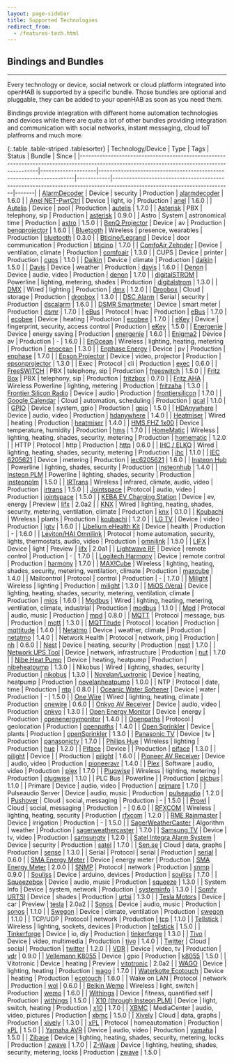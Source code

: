 ```yaml
---
layout: page-sidebar
title: Supported Technologies
redirect_from:
  - /features-tech.html
---
```

## Bindings and Bundles

---

Every technology or device, social network or cloud platform integrated into openHAB is supported by a specific bundle. Those bundles are optional and pluggable, they can be added to your openHAB as soon as you need them.

Bindings provide integration with different home automation technologies and devices while there are quite a lot of other bundles providing integration and communication with social networks, instant messaging, cloud IoT platfroms and much more.

{:.table .table-striped .tablesorter}
| Technology/Device                                                                                                                           | Type               | Tags                                                                | Status     | Bundle                                                                                                                 | Since |
|---------------------------------------------------------------------------------------------------------------------------------------------|--------------------|---------------------------------------------------------------------|------------|------------------------------------------------------------------------------------------------------------------------|-------|
| [AlarmDecoder](http://www.alarmdecoder.com)                                                                                                 | Device             | security                                                            | Production | [alarmdecoder](https://github.com/openhab/openhab/wiki/AlarmDecoder-binding)                                           | 1.6.0 |
| [Anel NET-PwrCtrl](http://anel-elektronik.de)                                                                                               | Device             | light, io                                                           | Production | [anel](https://github.com/openhab/openhab/wiki/Anel-Binding)                                                           | 1.6.0 |
| [Autelis](http://www.autelis.com)                                                                                                           | Device             | pool                                                                | Production | [autelis](https://github.com/openhab/openhab/wiki/Autelis-Binding)                                                     | 1.7.0 |
| [Asterisk](http://www.asterisk.org)                                                                                                         | PBX                | telephony, sip                                                      | Production | [asterisk](https://github.com/openhab/openhab/wiki/Asterisk-Binding)                                                   | 0.9.0 |
| Astro                                                                                                                                       | System             | astronomical time                                                   | Production | [astro](https://github.com/openhab/openhab/wiki/Astro-binding)                                                         | 1.5.0 |
| [BenQ Projector](http://anel-elektronik.de)                                                                                                 | Device             | av                                                                  | Production | [benqprojector](https://github.com/openhab/openhab/wiki/BenQ-Projector-Binding)                                        | 1.6.0 |
| [Bluetooth](http://www.bluetooth.com/Pages/Bluetooth-Home.aspx)                                                                             | Wireless           | presence, wearables                                                 | Production | [bluetooth](https://github.com/openhab/openhab/wiki/Bluetooth-Binding)                                                 | 0.3.0 |
| [Bticino/Legrand](http://www.homesystems-legrandgroup.com/)                                                                                 | Device             | door communication                                                  | Production | [bticino](https://github.com/openhab/openhab/wiki/Bticino-Binding)                                                     | 1.7.0 |
| [ComfoAir Zehnder](http://www.zehnder-systems.com/international/comfosystems/Home,173.html)                                                 | Device             | ventilation, climate                                                | Production | [comfoair](https://github.com/openhab/openhab/wiki/Comfo-Air-Binding)                                                  | 1.3.0 |
| CUPS                                                                                                                                        | Device             | printer                                                             | Production | [cups](https://github.com/openhab/openhab/wiki/CUPS-Binding)                                                           | 1.1.0 |
| [Daikin](http://www.daikin.com/)                                                                                                            | Device             | climate                                                             | Production | [daikin](https://github.com/openhab/openhab/wiki/Daikin-Binding)                                                       | 1.5.0 |
| [Davis](http://www.davisnet.com/weather/index.asp)                                                                                          | Device             | weather                                                             | Production | [davis](https://github.com/openhab/openhab/wiki/Davis-Binding)                                                         | 1.6.0 |
| [Denon](http://www.denon.com)                                                                                                               | Device             | audio, video                                                        | Production | [denon](https://github.com/openhab/openhab/wiki/Denon-Binding)                                                         | 1.7.0 |
| [digitalSTROM](http://www.digitalstrom.com/index.php?cl=start&lang=1)                                                                       | Powerline          | lighting, metering, shades                                          | Production | [digitalstrom](https://github.com/openhab/openhab/wiki/digitalSTROM-Binding)                                           | 1.3.0 |
| [DMX](http://en.wikipedia.org/wiki/DMX512)                                                                                                  | Wired              | lighting                                                            | Production | [dmx](https://github.com/openhab/openhab/wiki/DMX-Binding)                                                             | 1.2.0 |
| [Dropbox](http://www.dropbox.com/)                                                                                                          | Cloud              | storage                                                             | Production | [dropbox](https://github.com/openhab/openhab/wiki/Dropbox-IO)                                                          | 1.3.0 |
| [DSC Alarm](http://www.dsc.com/index.php?n=products)                                                                                        | Serial             | security                                                            | Production | [dscalarm](https://github.com/openhab/openhab/wiki/DSC-Alarm-Binding)                                                  | 1.6.0 |
| [DSMR Smartmeter](http://www.dropbox.com/)                                                                                                  | Device             | smart meter                                                         | Production | [dsmr](https://github.com/openhab/openhab/wiki/DSMR-binding)                                                           | 1.7.0 |
| [eBus](http://en.wikipedia.org/wiki/EBUS_(serial_buses))                                                                                    | Protocol           | hvac                                                                | Production | [eBus](https://github.com/openhab/openhab/wiki/eBus-Binding)                                                           | 1.7.0 |
| [ecobee](http://www.ecobee.com/)                                                                                                            | Device             | heating                                                             | Production | [ecobee](https://github.com/openhab/openhab/wiki/Ecobee-Binding)                                                       | 1.7.0 |
| [eKey](http://www.ekey.net/ekey-multi-en/)                                                                                                  | Device             | fingerprint, security, access control                               | Production | [eKey](https://github.com/openhab/openhab/wiki/ekey-Binding)                                                           | 1.5.0 |
| [Energenie](https://energenie4u.co.uk)                                                                                                      | Device             | energy saving                                                       | Production | [energenie](https://github.com/openhab/openhab/wiki/Energenie-Binding)                                                 | 1.6.0 |
| [Enigma2](http://dream.reichholf.net/wiki/Enigma2)                                                                                          | Device             | av                                                                  | Production | -                                                                                                                      | 1.6.0 |
| [EnOcean](http://www.enocean.org/)                                                                                                          | Wireless           | lighting, heating, metering                                         | Production | [enocean](https://github.com/openhab/openhab/wiki/EnOcean-Binding)                                                     | 1.3.0 |
| [Enphase Energy](http://enphase.com/)                                                                                                       | Device             | pv                                                                  | Production | [enphase](https://github.com/openhab/openhab/wiki/Enphase-Energy-Binding)                                              | 1.7.0 |
| [Epson Projector](http://www.epson.com/cgi-bin/Store/jsp/Projectors/Home.do)                                                                | Device             | video, projector                                                    | Production | [epsonprojector](https://github.com/openhab/openhab/wiki/Epson-Projector-Binding)                                      | 1.3.0 |
| Exec                                                                                                                                        | Protocol           | cli                                                                 | Production | [exec](https://github.com/openhab/openhab/wiki/Exec-Binding)                                                           | 0.6.0 |
| [FreeSWITCH](https://www.freeswitch.org)                                                                                                    | PBX                | telephony, sip                                                      | Production | [freeswitch](https://github.com/openhab/openhab/wiki/Freeswitch-Binding)                                               | 1.5.0 |
| [Fritz Box](http://www.avm.de/en/Produkte/FRITZBox/index.html)                                                                              | PBX                | telephony, sip                                                      | Production | [fritzbox](https://github.com/openhab/openhab/wiki/Fritz-Box-Binding)                                                  | 0.7.0 |
| [Fritz AHA](http://www.avm.de/)                                                                                                             | Wireless Powerline | lighting, metering                                                  | Production | [fritzaha](https://github.com/openhab/openhab/wiki/Fritz-AHA-Binding)                                                  | 1.3.0 |
| [Frontier Silicon Radio](http://www.avm.de/)                                                                                                | Device             | audio                                                               | Production | [frontiersilicon](https://github.com/openhab/openhab/wiki/Frontier-Silicon-Radio-Binding)                              | 1.7.0 |
| [Google Calendar](https://www.google.com/calendar)                                                                                          | Cloud              | automation, scheduling                                              | Production | [gcal](https://github.com/openhab/openhab/wiki/GCal-Binding)                                                           | 1.1.0 |
| [GPIO](https://www.kernel.org/doc/Documentation/gpio/sysfs.txt)                                                                             | Device             | system, gpio                                                        | Production | [gpio](https://github.com/openhab/openhab/wiki/GPIO-Binding)                                                           | 1.5.0 |
| [HDAnywhere](http://www.hdanywhere.co.uk)                                                                                                   | Device             | audio, video                                                        | Production | [hdanywhere](https://github.com/openhab/openhab/wiki/HDanywhere-Binding)                                               | 1.4.0 |
| [Heatmiser](http://www.Heatmiser.com/)                                                                                                      | Wired              | heating                                                             | Production | [heatmiser](https://github.com/openhab/openhab/wiki/Heatmiser-Binding)                                                 | 1.4.0 |
| [HMS FHZ 1x00](http://www.elv.de/hms-sensoren.html)                                                                                         | Device             | temperature, humidity                                               | Production | [hms](https://github.com/openhab/openhab/wiki/HMS-Binding)                                                             | 1.7.0 |
| [HomeMatic](http://www.homematic.com/)                                                                                                      | Wireless           | lighting, heating, shades, security, metering                       | Production | [homematic](https://github.com/openhab/openhab/wiki/Homematic-Binding)                                                 | 1.2.0 |
| HTTP                                                                                                                                        | Protocol           | http                                                                | Production | [http](https://github.com/openhab/openhab/wiki/Http-Binding)                                                           | 0.6.0 |
| [IHC / ELKO](http://www.elkoep.com/products/inels-bus-system/)                                                                              | Wired              | lighting, heating, shades, security, metering                       | Production | [ihc](https://github.com/openhab/openhab/wiki/IHC-Binding)                                                             | 1.1.0 |
| [IEC 6205621](http://www.insteon.com/)                                                                                                      | Device             | metering                                                            | Production | [iec6205621](https://github.com/openhab/openhab/wiki/IEC-62056---21-Meter-Binding)                                     | 1.6.0 |
| [Insteon Hub](http://www.insteon.com/)                                                                                                      | Powerline          | lighting, shades, security                                          | Production | [insteonhub](https://github.com/openhab/openhab/wiki/Insteon-Hub-Binding)                                              | 1.4.0 |
| [Insteon PLM](http://www.insteon.com/)                                                                                                      | Powerline          | lighting, shades, security                                          | Production | [insteonplm](https://github.com/openhab/openhab/wiki/Insteon-PLM-Binding)                                              | 1.5.0 |
| [IRTrans](http://www.irtrans.de/en/)                                                                                                        | Wireless           | infrared, climate, audio, video                                     | Production | [irtrans](https://github.com/openhab/openhab/wiki/Ir-Trans-Binding)                                                    | 1.5.0 |
| [Jointspace](http://jointspace.sourceforge.net)                                                                                             | Protocol           | audio, video                                                        | Production | [jointspace](https://github.com/openhab/openhab/wiki/jointSPACE-Binding)                                               | 1.5.0 |
| [KEBA EV Charging Station](http://www.keba.com)                                                                                             | Device             | ev, energy                                                          | Preview    | [lifx](https://github.com/openhab/openhab2/blob/master/addons/binding/org.openhab.binding.keba/README.md)              | 2.0a2 |
| [KNX](http://www.knx.org/)                                                                                                                  | Wired              | lighting, heating, shades, security, metering, ventilation, climate | Production | [knx](https://github.com/openhab/openhab/wiki/KNX-Binding)                                                             | 0.1.0 |
| [Koubachi](http://www.koubachi.com/)                                                                                                        | Wireless           | plants                                                              | Production | [koubachi](https://github.com/openhab/openhab/wiki/Koubachi-Binding)                                                   | 1.2.0 |
| [LG TV](http://www.lg.com/de/tv-audio-video)                                                                                                | Device             | video                                                               | Production | [lgtv](https://github.com/openhab/openhab/wiki/Lg-TV)                                                                  | 1.6.0 |
| [Libelium eHealth Kit](http://www.cooking-hacks.com/documentation/tutorials/ehealth-biometric-sensor-platform-arduino-raspberry-pi-medical) | Device             | health                                                              | Production | -                                                                                                                      | 1.6.0 |
| [Leviton/HAI Omnilink](http://www.leviton.com/)                                                                                             | Protocol           | home automation, security, lights, thermostats, audio, video        | Production | [omnilink](https://github.com/openhab/openhab/wiki/OmniLink-Binding)                                                   | 1.5.0 |
| [LIFX](http://www.lifx.com)                                                                                                                 | Device             | light                                                               | Preview    | [lifx](https://github.com/eclipse/smarthome/blob/20150525/addons/binding/org.eclipse.smarthome.binding.lifx/README.md) | 2.0a1 |
| [Lightwave RF](http://lightwaverf.com)                                                                                                      | Device             | remote control                                                      | Production | -                                                                                                                      | 1.7.0 |
| [Logitech Harmony](http://myharmony.com)                                                                                                    | Device             | remote control                                                      | Production | [harmony](https://github.com/openhab/openhab/wiki/Logitech-Harmony-Hub-Binding)                                        | 1.7.0 |
| [MAX!Cube](http://www.eq-3.de/max-heizungssteuerung-produktdetail/items/bc-lgw-o-tw.html)                                                   | Wireless           | lighting, heating, shades, security, metering, ventilation, climate | Production | [maxcube](https://github.com/openhab/openhab/wiki/MAX%21Cube-Binding)                                                  | 1.4.0 |
| Mailcontrol                                                                                                                                 | Protocol           | control                                                             | Production | -                                                                                                                      | 1.7.0 |
| [Milight](http://www.milight.com/)                                                                                                          | Wireless           | lighting                                                            | Production | [milight](https://github.com/openhab/openhab/wiki/Milight-Binding)                                                     | 1.3.0 |
| [MiOS (Vera)](http://www.milight.com/)                                                                                                      | Device             | lighting, heating, shades, security, metering, ventilation, climate | Production | [mios](https://github.com/openhab/openhab/wiki/MiOS-Binding)                                                           | 1.6.0 |
| [Modbus](http://www.modbus.org/)                                                                                                            | Wired              | lighting, heating, metering, ventilation, climate, industrial       | Production | [modbus](https://github.com/openhab/openhab/wiki/Modbus-Tcp-Binding)                                                   | 1.1.0 |
| [Mpd](http://www.musicpd.org/)                                                                                                              | Protocol           | audio, music                                                        | Production | [mpd](https://github.com/openhab/openhab/wiki/Mpd-Binding)                                                             | 0.8.0 |
| [MQTT](http://mqtt.org/)                                                                                                                    | Protocol           | message, bus                                                        | Production | [mqtt](https://github.com/openhab/openhab/wiki/MQTT-Binding)                                                           | 1.3.0 |
| [MQTTitude](http://mqttitude.org/)                                                                                                          | Protocol           | location                                                            | Production | [mqttitude](https://github.com/openhab/openhab/wiki/Mqttitude-Binding)                                                 | 1.4.0 |
| [Netatmo](http://www.netatmo.com/)                                                                                                          | Device             | weather, climate                                                    | Production | [netatmo](https://github.com/openhab/openhab/wiki/Netatmo-Binding)                                                     | 1.4.0 |
| Network Health                                                                                                                              | Protocol           | network, ping                                                       | Production | [nh](https://github.com/openhab/openhab/wiki/Network-Health-Binding)                                                   | 0.6.0 |
| [Nest](http://www.nest.com/)                                                                                                                | Device             | heating, security                                                   | Production | [nest](https://github.com/openhab/openhab/wiki/Nest-Binding)                                                           | 1.7.0 |
| [Network UPS Tool](http://www.networkupstools.org/)                                                                                         | Device             | network, infrastructure                                             | Production | [nut](https://github.com/openhab/openhab/wiki/Network-UPS-Tools)                                                       | 1.7.0 |
| [Nibe Heat Pump](http://www.nibe.eu/)                                                                                                       | Device             | heating, heatpump                                                   | Production | [nibeheatpump](https://github.com/openhab/openhab/wiki/Nibe-Heat-Pump-Binding)                                         | 1.3.0 |
| Nikobus                                                                                                                                     | Wired              | lighting, shades, security                                          | Production | [nikobus](https://github.com/openhab/openhab/wiki/Nikobus-Binding)                                                     | 1.3.0 |
| [Novelan/Luxtronic](http://www.novelan.com/)                                                                                                | Device             | heating, heatpump                                                   | Production | [novelanheatpump](https://github.com/openhab/openhab/wiki/Novelan-Heat-Pump-Binding)                                   | 1.0.0 |
| NTP                                                                                                                                         | Protocol           | date, time                                                          | Production | [ntp](https://github.com/openhab/openhab/wiki/Ntp-Binding)                                                             | 0.8.0 |
| [Oceanic Water Softener](http://www.uk.onkyo.com/en/a-v-receiver-306.html)                                                                  | Device             | water                                                               | Production | -                                                                                                                      | 1.5.0 |
| [One Wire](http://en.wikipedia.org/wiki/1-Wire)                                                                                             | Wired              | lighting, heating, climate                                          | Production | [onewire](https://github.com/openhab/openhab/wiki/One-Wire-Binding)                                                    | 0.6.0 |
| [Onkyo AV Receiver](http://www.uk.onkyo.com/en/a-v-receiver-306.html)                                                                       | Device             | audio, video                                                        | Production | [onkyo](https://github.com/openhab/openhab/wiki/Onkyo-Binding)                                                         | 1.3.0 |
| [Open Energy Monitor](http://openenergymonitor.org/emon/)                                                                                   | Device             | energy                                                              | Production | [openenergymonitor](https://github.com/openhab/openhab/wiki/Open-Energy-Monitor-Binding)                               | 1.4.0 |
| [Openpaths](https://openpaths.cc)                                                                                                           | Protocol           | geolocation                                                         | Production | [openpaths](https://github.com/openhab/openhab/wiki/OpenPaths-Binding)                                                 | 1.4.0 |
| [Open Sprinkler](http://rayshobby.net/?page_id=160)                                                                                         | Device             | plants                                                              | Production | [openSprinkler](https://github.com/openhab/openhab/wiki/Open-Sprinkler)                                                | 1.3.0 |
| [Panasonic TV](http://www.panasonic.com/)                                                                                                   | Device             | tv                                                                  | Production | [panasonictv](https://github.com/openhab/openhab/wiki/Panasonic-TV-Binding)                                            | 1.7.0 |
| [Philips Hue](http://www.meethue.com/)                                                                                                      | Wireless           | lighting                                                            | Production | [hue](https://github.com/openhab/openhab/wiki/Hue-Binding)                                                             | 1.2.0 |
| [Piface](http://www.piface.org.uk/)                                                                                                         | Device             |                                                                     | Production | [piface](https://github.com/openhab/openhab/wiki/Piface-Binding)                                                       | 1.3.0 |
| [pilight](http://www.pilight.org/)                                                                                                          | Device             |                                                                     | Production | [pilight](https://github.com/openhab/openhab/wiki/pilight-Binding)                                                     | 1.6.0 |
| [Pioneer AV Receiver](http://www.pioneer.eu/uk/products/42/98/405/overview.html)                                                            | Device             | audio, video                                                        | Production | [pioneeravr](https://github.com/openhab/openhab/wiki/Pioneer-AVR-Binding)                                              | 1.4.0 |
| [Plex](https://plex.tv)                                                                                                                     | Software           | audio, video                                                        | Production | [plex](https://github.com/openhab/openhab/wiki/Plex-Binding)                                                           | 1.7.0 |
| [Plugwise](http://www.plugwise.com/)                                                                                                        | Wireless           | lighting, metering                                                  | Production | [plugwise](https://github.com/openhab/openhab/wiki/Plugwise-Binding)                                                   | 1.1.0 |
| PLC Bus                                                                                                                                     | Powerline          |                                                                     | Production | [plcbus](https://github.com/openhab/openhab/wiki/PLC-Bus-Binding)                                                      | 1.1.0 |
| Primare                                                                                                                                     | Device             | audio, video                                                        | Production | [primare](https://github.com/openhab/openhab/wiki/Primare-binding)                                                     | 1.7.0 |
| Pulseaudio Server                                                                                                                           | Device             | audio, music                                                        | Production | [pulseaudio](https://github.com/openhab/openhab/wiki/Pulseaudio-Binding)                                               | 1.2.0 |
| [Pushover](https://pushover.net/)                                                                                                           | Cloud              | social, messaging                                                   | Production | -                                                                                                                      | 1.5.0 |
| [Prowl](http://www.prowlapp.com/)                                                                                                           | Cloud              | social, messaging                                                   | Production | -                                                                                                                      | 0.6.0 |
| [RFXCOM](http://www.rfxcom.com/)                                                                                                            | Wireless           | lighting, heating, security                                         | Production | [rfxcom](https://github.com/openhab/openhab/wiki/RFXCOM-Binding)                                                       | 1.2.0 |
| [RME Rainmaster](http://www.rainmaster.com)                                                                                                 | Device             | irrigation                                                          | Production | -                                                                                                                      | 1.5.0 |
| [SagerWeatherCaster](http://www.weather-above.com/Sager%20Algorithm.html)                                                                   | Algorithm          | weather                                                             | Production | [sagerweathercaster](https://github.com/openhab/openhab/wiki/SagerWeatherCaster-Binding)                               | 1.7.0 |
| [Samsung TV](http://www.samsung.com/)                                                                                                       | Device             | tv, video                                                           | Production | [samsungtv](https://github.com/openhab/openhab/wiki/Samsung-TV-Binding)                                                | 1.2.0 |
| [Satel Integra Alarm System](http://www.satel.pl/en/products)                                                                               | Device             | security                                                            | Production | [satel](https://github.com/openhab/openhab/wiki/Satel-Alarm-Binding)                                                   | 1.7.0 |
| [Sen.se](http://www.sen.se/)                                                                                                                | Cloud              | data, graphs                                                        | Production | [sense](https://github.com/openhab/openhab/wiki/Sense-Persistence)                                                     | 1.3.0 |
| Serial                                                                                                                                      | Protocol           | serial                                                              | Production | [serial](https://github.com/openhab/openhab/wiki/Serial-Binding)                                                       | 0.6.0 |
| [SMA Energy Meter](http://www.sma.de/produkte/monitoring-control/sma-energy-meter.html)                                                     | Device           | energy meter                                                | Production | [SMA Energy Meter](https://github.com/openhab/openhab2-addons/blob/master/addons/binding/org.openhab.binding.smaenergymeter/README.md)                                                       | 2.0.0 |
| [SNMP](http://en.wikipedia.org/wiki/Simple_Network_Management_Protocol)                                                                     | Protocol           | network                                                             | Production | [snmp](https://github.com/openhab/openhab/wiki/Snmp-Binding)                                                           | 0.9.0 |
| [Souliss](http://www.souliss.net)                                                                                                           | Device             | arduino, devices                                                    | Production | [souliss](https://github.com/openhab/openhab/wiki/Souliss-Arduino-based-SmartHome-Binding)                             | 1.7.0 |
| [Squeezebox](http://www.logitech.com/en-us/support/speakers-audio)                                                                          | Device             | audio, music                                                        | Production | [squeeze](https://github.com/openhab/openhab/wiki/Squeezebox-Binding)                                                  | 1.3.0 |
| System Info                                                                                                                                 | Device             | system, network                                                     | Production | [systeminfo](https://github.com/openhab/openhab/wiki/Systeminfo-Binding)                                               | 1.3.0 |
| [Somfy URTSI](http://www.somfy.com)                                                                                                         | Device             | shades                                                              | Production | [urtsi](https://github.com/openhab/openhab/wiki/URTSI-Binding)                                                         | 1.3.0 |
| [Tesla Motors](http://www.teslamotors.com)                                                                                                  | Device             | car                                                                 | Preview    | [tesla](https://github.com/openhab/openhab2/blob/master/addons/binding/org.openhab.binding.tesla/README.md)            | 2.0a2 |
| [Sonos](http://www.sonos.com/)                                                                                                              | Device             | audio, music                                                        | Production | [sonos](https://github.com/openhab/openhab/wiki/Sonos-Binding)                                                         | 1.1.0 |
| [Swegon](http://www.swegon.com/)                                                                                                            | Device             | climate, ventilation                                                | Production | [swegon](https://github.com/openhab/openhab/wiki/Swegon-Ventilation-Binding)                                           | 1.1.0 |
| TCP/UDP                                                                                                                                     | Protocol           | network                                                             | Production | [tcp](https://github.com/openhab/openhab/wiki/TCP-Binding)                                                             | 1.1.0 |
| [Tellstick](http://www.telldus.se/products/tellstick/)                                                                                      | Wireless           | lighting, sockets, devices                                          | Production | [tellstick](https://github.com/openhab/openhab/wiki/Tellstick-Binding)                                                 | 1.5.0 |
| [Tinkerforge](http://www.tinkerforge.com/)                                                                                                  | Device             | io, diy                                                             | Production | [tinkerforge](https://github.com/openhab/openhab/wiki/Tinkerforge-Binding)                                             | 1.3.0 |
| [Tivo](http://www.tivo.com/)                                                                                                                | Device             | video, multimedia                                                   | Production | [tivo](#)                                                                                                              | 1.4.0 |
| [Twitter](http://www.twitter.com/)                                                                                                          | Cloud              | social                                                              | Production | [twitter](https://github.com/openhab/openhab/wiki/Twitter-Action)                                                      | 1.2.0 |
| [VDR](http://www.tvdr.de/)                                                                                                                  | Device             | video, tv                                                           | Production | [vdr](https://github.com/openhab/openhab/wiki/VDR-Binding)                                                             | 0.9.0 |
| [Vellemann K8055](http://www.vellemanusa.com/products/view/?id=500349)                                                                      | Device             | gpio                                                                | Production | [k8055](https://github.com/openhab/openhab/wiki/Velleman-K8055-Binding)                                                | 1.5.0 |
| Vitotronic                                                                                                                                  | Device             | heating                                                             | Preview    | [vitotronic](https://github.com/openhab/openhab2/blob/master/addons/binding/org.openhab.binding.vitotronic/README.md)  | 2.0a2 |
| [WAGO](http://global.wago.com/uk/products/product-catalogue/components-automation/overview/)                                              | Device             | lighting, heating                                                   | Production | [wago](https://github.com/openhab/openhab/wiki/WAGO-Binding)                                                           | 1.7.0 |
| [Waterkotte Ecotouch](http://www.waterkotte.de/en/heat-pumps/geothermal-heat-pump.html)                                                     | Device             | heating                                                             | Production | [ecotouch](https://github.com/openhab/openhab/wiki/Waterkotte-EcoTouch-Heat-Pump-Binding)                              | 1.6.0 |
| Wake on LAN                                                                                                                                 | Protocol           | network                                                             | Production | [wol](https://github.com/openhab/openhab/wiki/Wake-on-LAN-Binding-%28WoL%29)                                           | 0.6.0 |
| [Belkin Wemo](http://www.belkin.com/de/Products/home-automation/c/wemo-home-automation/)                                                    | Wireless           | light, switch                                                       | Production | [wemo](https://github.com/openhab/openhab/wiki/Wemo-Binding)                                                           | 1.6.0 |
| [Withings](http://vitrine.withings.com/smart-body-analyzer.html)                                                                            | Device             | fitness, quantified self                                            | Production | [withings](https://github.com/openhab/openhab/wiki/Withings-Binding)                                                   | 1.5.0 |
| [X10 (through Insteon PLM)](http://en.wikipedia.org/wiki/X10_(industry_standard)/)                                                          | Device             | light, switch, heating                                              | Production | [x10](https://github.com/openhab/openhab/wiki/Insteon-PLM-Binding)                                                     | 1.7.0 |
| [XBMC](http://xbmc.org/)                                                                                                                    | MediaCenter        | audio, video, pictures                                              | Production | [xbmc](https://github.com/openhab/openhab/wiki/XBMC-Binding)                                                           | 1.5.0 |
| [Xively](https://xively.com/)                                                                                                               | Cloud              | data, graphs                                                        | Production | [xively](https://github.com/openhab/openhab/wiki/Cosm-Persistence)                                                     | 1.3.0 |
| [xPL](http://xplproject.org.uk/)                                                                                                            | Protocol           | homeautomation                                                      | Production | [xPL](https://github.com/openhab/openhab/wiki/xPL-Binding)                                                             | 1.5.0 |
| [Yamaha AVR](http://usa.yamaha.com/products/audio-visual/)                                                                                  | Device             | audio, video                                                        | Production | [yamaha](https://github.com/openhab/openhab/wiki/Yamahareceiver-Binding)                                               | 1.5.0 |
| [Zibase](http://www.zodianet.com/)                                                                                                          | Device             | lighting, heating, shades, security, metering, locks                | Production | [zwave](https://github.com/openhab/openhab/wiki/Zibase-Binding)                                                        | 1.7.0 |
| [Z-Wave](www.z-wavealliance.org)                                                                                                          | Device             | lighting, heating, shades, security, metering, locks                | Production | [zwave](https://github.com/openhab/openhab/wiki/Z-Wave-Binding)                                                        | 1.5.0 |
